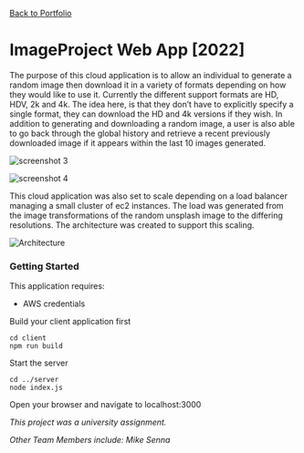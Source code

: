 [Back to Portfolio](https://github.com/Fooxless/Portfolio-Connor-Gryphon)

# ImageProject Web App [2022]
The purpose of this cloud application is to allow an individual to generate a random image then download it in a variety of formats depending on how they would like to use it. Currently the different support formats are HD, HDV, 2k and 4k. The idea here, is that they don’t have to explicitly specify a single format, they can download the HD and 4k versions if they wish. In addition to generating and downloading a random image, a user is also able to go back through the global history and retrieve a recent previously downloaded image if it appears within the last 10 images generated.

![screenshot 3](https://user-images.githubusercontent.com/102510556/210462750-205a331d-561e-410e-84e4-192bc52521c8.PNG)

![screenshot 4](https://user-images.githubusercontent.com/102510556/210462756-713a96eb-61a9-4303-a840-2f16539af41c.PNG)

This cloud application was also set to scale depending on a load balancer managing a small cluster of ec2 instances. The load was generated from the image transformations of the random unsplash image to the differing resolutions. The architecture was created to support this scaling.

![Architecture](https://user-images.githubusercontent.com/102510556/210462939-4782c78c-3fde-465e-b921-43f446ca8c83.png)


### Getting Started
This application requires:
 - AWS credentials 
 
Build your client application first
``` 
cd client
npm run build
```

Start the server
```
cd ../server
node index.js
```

Open your browser and navigate to localhost:3000

*This project was a university assignment.*

*Other Team Members include: Mike Senna*
